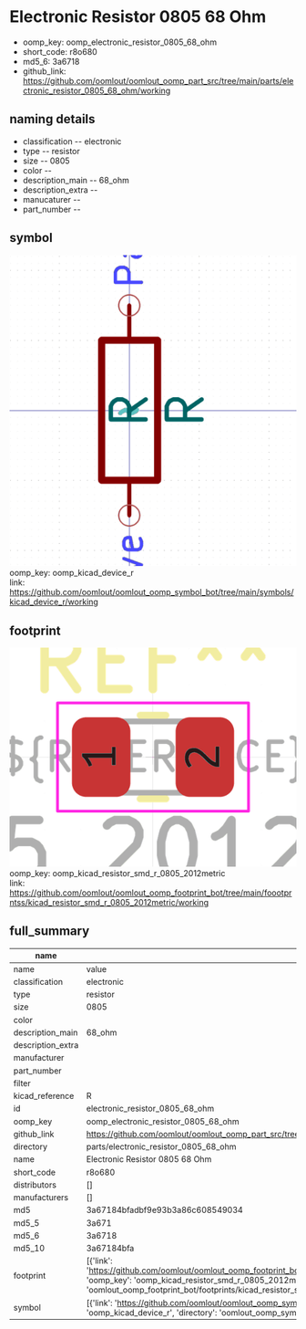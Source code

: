 # Electronic Resistor 0805 68 Ohm

  
* oomp_key: oomp_electronic_resistor_0805_68_ohm 
* short_code: r8o680
* md5_6: 3a6718  
* github_link: https://github.com/oomlout/oomlout_oomp_part_src/tree/main/parts/electronic_resistor_0805_68_ohm/working  
## naming details
* classification -- electronic
* type -- resistor
* size -- 0805
* color -- 
* description_main -- 68_ohm
* description_extra -- 
* manucaturer -- 
* part_number -- 



## symbol

![](symbol/0/working/working_600.png)  
oomp_key: oomp_kicad_device_r  
link: https://github.com/oomlout/oomlout_oomp_symbol_bot/tree/main/symbols/kicad_device_r/working  

## footprint

![](footprint/0/working/working_600.png)  
oomp_key: oomp_kicad_resistor_smd_r_0805_2012metric  
link: https://github.com/oomlout/oomlout_oomp_footprint_bot/tree/main/foootprntss/kicad_resistor_smd_r_0805_2012metric/working  

## full_summary
| name | value | 
| --- | --- | 
| name | value | 
| classification | electronic | 
| type | resistor | 
| size | 0805 | 
| color |  | 
| description_main | 68_ohm | 
| description_extra |  | 
| manufacturer |  | 
| part_number |  | 
| filter |  | 
| kicad_reference | R | 
| id | electronic_resistor_0805_68_ohm | 
| oomp_key | oomp_electronic_resistor_0805_68_ohm | 
| github_link | https://github.com/oomlout/oomlout_oomp_part_src/tree/main/parts/electronic_resistor_0805_68_ohm/working | 
| directory | parts/electronic_resistor_0805_68_ohm | 
| name | Electronic Resistor 0805 68 Ohm | 
| short_code | r8o680 | 
| distributors | [] | 
| manufacturers | [] | 
| md5 | 3a67184bfadbf9e93b3a86c608549034 | 
| md5_5 | 3a671 | 
| md5_6 | 3a6718 | 
| md5_10 | 3a67184bfa | 
| footprint | [{'link': 'https://github.com/oomlout/oomlout_oomp_footprint_bot/tree/main/foootprntss/kicad_resistor_smd_r_0805_2012metric', 'oomp_key': 'oomp_kicad_resistor_smd_r_0805_2012metric', 'directory': 'oomlout_oomp_footprint_bot/footprints/kicad_resistor_smd_r_0805_2012metric//working/working.kicad_mod'}] | 
| symbol | [{'link': 'https://github.com/oomlout/oomlout_oomp_symbol_bot/tree/main/symbols/kicad_device_r', 'oomp_key': 'oomp_kicad_device_r', 'directory': 'oomlout_oomp_symbol_bot/symbols/kicad_device_r//working/working.kicad_sym'}] | 
